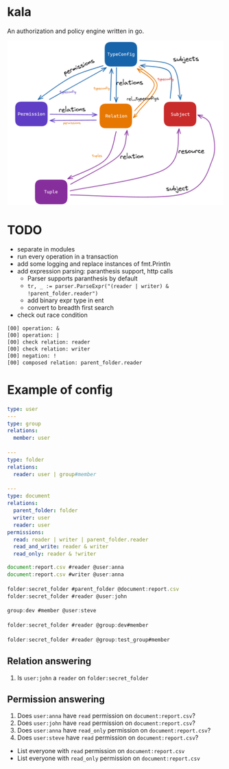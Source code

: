 # kala

An authorization and policy engine written in go.

![1](./img/graph.png)

# TODO

- separate in modules
- run every operation in a transaction
- add some logging and replace instances of fmt.Println
- add expression parsing: paranthesis support, http calls
  - Parser supports paranthesis by default
  - `tr, _ := parser.ParseExpr("(reader | writer) & !parent_folder.reader")`
  - add binary expr type in ent
  - convert to breadth first search
- check out race condition

```
[00] operation: &
[00] operation: |
[00] check relation: reader
[00] check relation: writer
[00] negation: !
[00] composed relation: parent_folder.reader
```

# Example of config

```yaml
type: user
---
type: group
relations:
  member: user

---
type: folder
relations:
  reader: user | group#member

---
type: document
relations:
  parent_folder: folder
  writer: user
  reader: user
permissions:
  read: reader | writer | parent_folder.reader
  read_and_write: reader & writer
  read_only: reader & !writer
```

```js
document:report.csv #reader @user:anna
document:report.csv #writer @user:anna

folder:secret_folder #parent_folder @document:report.csv
folder:secret_folder #reader @user:john

group:dev #member @user:steve

folder:secret_folder #reader @group:dev#member

folder:secret_folder #reader @group:test_group#member
```

## Relation answering

1. Is `user:john` a `reader` on `folder:secret_folder`

## Permission answering

1. Does `user:anna` have `read` permission on `document:report.csv`?
2. Does `user:john` have `read` permission on `document:report.csv`?
3. Does `user:anna` have `read_only` permission on `document:report.csv`?
4. Does `user:steve` have `read` permission on `document:report.csv`?

- List everyone with `read` permission on `document:report.csv`
- List everyone with `read_only` permission on `document:report.csv`
